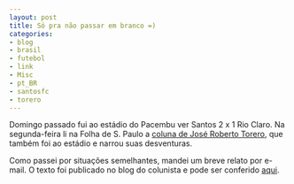 ```yaml
---
layout: post
title: Só pra não passar em branco =)
categories:
- blog
- brasil
- futebol
- link
- Misc
- pt_BR
- santosfc
- torero
---
```

Domingo passado fui ao estádio do Pacembu ver Santos 2 x 1 Rio Claro. Na segunda-feira li na Folha de S. Paulo a [coluna de José Roberto Torero](http://blogdotorero.blog.uol.com.br/arch2010-02-01_2010-02-28.html#2010_02-16_10_36_41-10024933-0), que também foi ao estádio e narrou suas desventuras.

Como passei por situações semelhantes, mandei um breve relato por e-mail. O texto foi publicado no blog do colunista e pode ser conferido [aqui](http://blogdotorero.blog.uol.com.br/arch2010-02-01_2010-02-28.html#2010_02-19_10_28_16-10024933-0).
